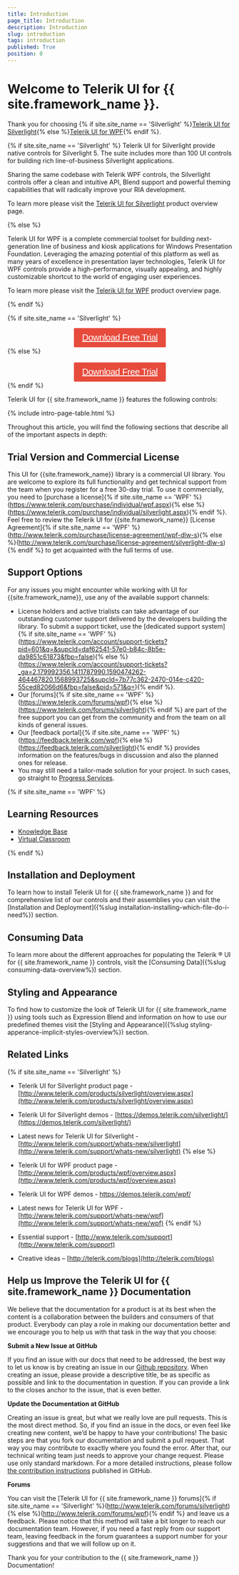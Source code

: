 ```yaml
---
title: Introduction
page_title: Introduction
description: Introduction
slug: introduction
tags: introduction
published: True
position: 0
---
```


# Welcome to Telerik UI for {{ site.framework_name }}.

<!--{% if site.site_name == 'Silverlight' %}
<img src="images/UI_for_SL_logo.png" style="min-width:334px;width: 30%;" alt="Telerik UI for Silverlight logo" />
{% else %}
<img src="images/UI_for_WPF_logo.png" style="min-width:287px;width: 30%;" alt="Telerik UI for WPF logo" />
{% endif %}-->

Thank you for choosing {% if site.site_name == 'Silverlight' %}[Telerik UI for Silverlight](https://www.telerik.com/products/silverlight/overview.aspx){% else %}[Telerik UI for WPF](https://www.telerik.com/products/wpf/overview.aspx){% endif %}.

<style>
/* download trial button */

div#trial_button {
    text-align: center !important;
}

div#trial_button .trialLink {	
	color: #fff;
	background-color: #e74b3c;
	padding:.44em .9em .52em;
	font-size: 20px;
	font-weight:400;
	letter-spacing:-.025em;
	position:relative;
	display:inline-block;
	line-height:1.2;
	-webkit-transition:color .2s ease,background-color .2s ease;
	transition:color .2s ease,background-color .2s ease;
	border-radius:2px;
	-webkit-appearance:none;
	font-family:Metric,Arial,Gadget,sans-serif;
	text-align:center	
}
</style>

{% if site.site_name == 'Silverlight' %}
Telerik UI for Silverlight provide native controls for Silverlight 5. The suite includes more than 100 UI controls for building rich line-of-business Silverlight applications.

Sharing the same codebase with Telerik WPF controls, the Silverlight controls offer a clean and intuitive API, Blend support and powerful theming capabilities that will radically improve your RIA development. 

To learn more please visit the [Telerik UI for Silverlight](https://www.telerik.com/products/silverlight/overview.aspx) product overview page.

{% else %}

Telerik UI for WPF is a complete commercial toolset for building next-generation line of business and kiosk applications for Windows Presentation Foundation. Leveraging the amazing potential of this platform as well as many years of excellence in presentation layer technologies, Telerik UI for WPF controls provide a high-performance, visually appealing, and highly customizable shortcut to the world of engaging user experiences.  

To learn more please visit the [Telerik UI for WPF](https://www.telerik.com/products/wpf/overview.aspx) product overview page.

{% endif %}

{% if site.site_name == 'Silverlight' %}
<div id="trial_button">
<a href="https://www.telerik.com/download-trial-file/v2-b/ui-for-silverlight" class="trialLink">Download Free Trial</a>
</div>
{% else %}

<div id="trial_button">
<br />
<a href="https://www.telerik.com/download-trial-file/v2-b/ui-for-wpf" class="trialLink">Download Free Trial</a>
</div>
{% endif %}

Telerik UI for {{ site.framework_name }} features the following controls:

{% include intro-page-table.html  %}

Throughout this article, you will find the following sections that describe all of the important aspects in depth:

## Trial Version and Commercial License

This UI for {{site.framework_name}} library is a commercial UI library. You are welcome to explore its full functionality and get technical support from the team when you register for a free 30-day trial. To use it commercially, you need to [purchase a license]{% if site.site_name == 'WPF' %}(https://www.telerik.com/purchase/individual/wpf.aspx){% else %}(https://www.telerik.com/purchase/individual/silverlight.aspx){% endif %}. Feel free to review the Telerik UI for {{site.framework_name}} [License Agreement]{% if site.site_name == 'WPF' %}(http://www.telerik.com/purchase/license-agreement/wpf-dlw-s){% else %}(http://www.telerik.com/purchase/license-agreement/silverlight-dlw-s){% endif %} to get acquainted with the full terms of use.	

## Support Options

For any issues you might encounter while working with UI for {{site.framework_name}}, use any of the available support channels:

* License holders and active trialists can take advantage of our outstanding customer support delivered by the developers building the library. To submit a support ticket, use the [dedicated support system]{% if site.site_name == 'WPF' %}(https://www.telerik.com/account/support-tickets?pid=601&q=&supcId=daf62541-57e0-b84c-8b5e-da9851c61873&fbp=false){% else %}(https://www.telerik.com/account/support-tickets?_ga=2.179992356.1411787990.1590474262-464467820.1568993725&supcId=7b77c362-2470-014e-c420-55ced82066d6&fbp=false&pid=571&q=){% endif %}.
* Our [forums]{% if site.site_name == 'WPF' %}(https://www.telerik.com/forums/wpf){% else %}(https://www.telerik.com/forums/silverlight){% endif %} are part of the free support you can get from the community and from the team on all kinds of general issues.
* Our [feedback portal]{% if site.site_name == 'WPF' %}(https://feedback.telerik.com/wpf){% else %}(https://feedback.telerik.com/silverlight){% endif %} provides information on the features/bugs in discussion and also the planned ones for release.
* You may still need a tailor-made solution for your project. In such cases, go straight to [Progress Services](https://www.progress.com/services).

{% if site.site_name == 'WPF' %}
## Learning Resources

* [Knowledge Base](https://docs.telerik.com/devtools/wpf/knowledge-base)
* [Virtual Classroom](https://www.telerik.com/account/support/virtual-classroom)

{% endif %}

## Installation and Deployment

To learn how to install Telerik UI for {{ site.framework_name }} and for comprehensive list of our controls and their assemblies you can visit the [Installation and Deployment]({%slug installation-installing-which-file-do-i-need%}) section.

## Consuming Data

To learn more about the different approaches for populating the Telerik &reg; UI for {{ site.framework_name }} controls, visit the [Consuming Data]({%slug consuming-data-overview%}) section.

## Styling and Appearance

To find how to customize the look of Telerik UI for {{ site.framework_name }} using tools such as Expression Blend and information on how to use our predefined themes visit the [Styling and Appearance]({%slug styling-apperance-implicit-styles-overview%}) section.

## Related Links
{% if site.site_name == 'Silverlight' %}
* Telerik UI for Silverlight product page - [http://www.telerik.com/products/silverlight/overview.aspx](http://www.telerik.com/products/silverlight/overview.aspx)

* Telerik UI for Silverlight demos - [https://demos.telerik.com/silverlight/](https://demos.telerik.com/silverlight/)

* Latest news for Telerik UI for Silverlight - [http://www.telerik.com/support/whats-new/silverlight](http://www.telerik.com/support/whats-new/silverlight)
{% else %}
* Telerik UI for WPF product page - [http://www.telerik.com/products/wpf/overview.aspx](http://www.telerik.com/products/wpf/overview.aspx)

* Telerik UI for WPF demos - [ https://demos.telerik.com/wpf/ ]( https://demos.telerik.com/wpf/ )

* Latest news for Telerik UI for WPF - [http://www.telerik.com/support/whats-new/wpf](http://www.telerik.com/support/whats-new/wpf)
{% endif %}

* Essential support - [http://www.telerik.com/support](http://www.telerik.com/support)

* Creative ideas – [http://telerik.com/blogs](http://telerik.com/blogs)

## Help us Improve the Telerik UI for {{ site.framework_name }} Documentation

We believe that the documentation for a product is at its best when the content is a collaboration between the builders and consumers of that product. Everybody can play a role in making our documentation better and we encourage you to help us with that task in the way that you choose:

__Submit a New Issue at GitHub__

If you find an issue with our docs that need to be addressed, the best way to let us know is by creating an issue in our [Github repository](https://github.com/telerik/xaml-docs/issues?q=is%3Aopen). When creating an issue, please provide a descriptive title, be as specific as possible and link to the documentation in question. If you can provide a link to the closes anchor to the issue, that is even better.

__Update the Documentation at GitHub__

Creating an issue is great, but what we really love are pull requests. This is the most direct method.  So, if you find an issue in the docs, or even feel like creating new content, we’d be happy to have your contributions! The basic steps are that you fork our documentation and submit a pull request. That way you may contribute to exactly where you found the error.  After that, our technical writing team just needs to approve your change request. Please use only standard markdown. For a more detailed instructions, please follow [the contribution instructions](https://github.com/telerik/xaml-docs/blob/master/README.md) published in GitHub.

__Forums__

You can visit the [Telerik UI for {{ site.framework_name }} forums]{% if site.site_name == 'Silverlight' %}(http://www.telerik.com/forums/silverlight){% else %}(http://www.telerik.com/forums/wpf){% endif %} and leave us a feedback.  Please notice that this method will take a bit longer to reach our documentation team. However, if you need a fast reply from our support team, leaving feedback in the forum guarantees a support number for your suggestions and that we will follow up on it.

Thank you for your contribution to the {{ site.framework_name }} Documentation!
